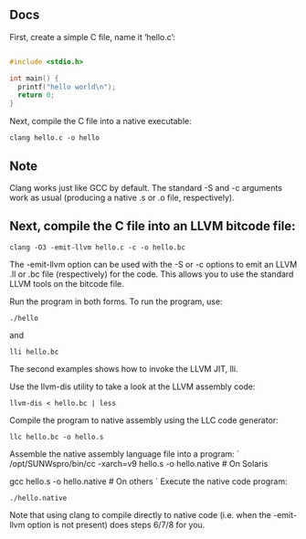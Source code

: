 ## Docs 

First, create a simple C file, name it ‘hello.c’:

```c

#include <stdio.h>

int main() {
  printf("hello world\n");
  return 0;
}
```

Next, compile the C file into a native executable:

`clang hello.c -o hello`

## Note

Clang works just like GCC by default. The standard -S and -c arguments work as usual (producing a native .s or .o file, respectively).

## Next, compile the C file into an LLVM bitcode file:

`clang -O3 -emit-llvm hello.c -c -o hello.bc`

The -emit-llvm option can be used with the -S or -c options to emit an LLVM .ll or .bc file (respectively) for the code. This allows you to use the standard LLVM tools on the bitcode file.

Run the program in both forms. To run the program, use:

`./hello`

and

`lli hello.bc`

The second examples shows how to invoke the LLVM JIT, lli.

Use the llvm-dis utility to take a look at the LLVM assembly code:

`llvm-dis < hello.bc | less`

Compile the program to native assembly using the LLC code generator:

`llc hello.bc -o hello.s`

Assemble the native assembly language file into a program:
`
/opt/SUNWspro/bin/cc -xarch=v9 hello.s -o hello.native   # On Solaris

gcc hello.s -o hello.native                              # On others
`
Execute the native code program:

`./hello.native`

Note that using clang to compile directly to native code (i.e. when the -emit-llvm option is not present) does steps 6/7/8 for you.
